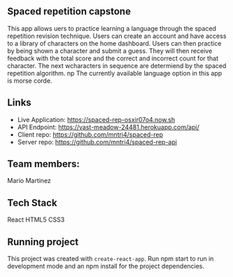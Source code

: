 ## Spaced repetition capstone
This app allows uers to practice learning a language through the spaced repetition revision technique. Users can create an account and have access to a library of characters on the home dashboard.  Users can then practice by being shown a character and submit a guess.  They will then receive feedback with the total score and the correct and incorrect count for that character. The next wcharacters in sequence are determiend by the spaced repetition algorithm.
np
The currently available language option in this app is morse corde.

## Links
* Live Application: https://spaced-rep-osxir07o4.now.sh
* API Endpoint: https://vast-meadow-24481.herokuapp.com/api/
* Client repo: https://github.com/mntri4/spaced-rep
* Server repo: https://github.com/mntri4/spaced-rep-api

## Team members:
Mario Martinez

## Tech Stack
React
HTML5
CSS3

## Running project
This project was created with `create-react-app`.  Run npm start to run in development mode and an npm install for the project dependencies.
 